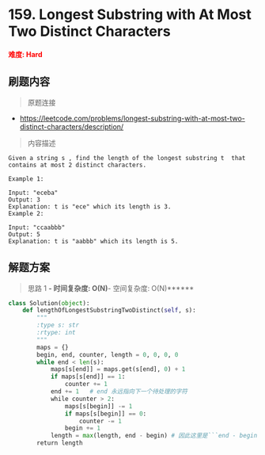# 159. Longest Substring with At Most Two Distinct Characters

**<font color=red>难度: Hard</font>**

## 刷题内容

> 原题连接

* https://leetcode.com/problems/longest-substring-with-at-most-two-distinct-characters/description/

> 内容描述

```
Given a string s , find the length of the longest substring t  that contains at most 2 distinct characters.

Example 1:

Input: "eceba"
Output: 3
Explanation: t is "ece" which its length is 3.
Example 2:

Input: "ccaabbb"
Output: 5
Explanation: t is "aabbb" which its length is 5.
```

## 解题方案

> 思路 1
******- 时间复杂度: O(N)******- 空间复杂度: O(N)******


```python
class Solution(object):
    def lengthOfLongestSubstringTwoDistinct(self, s):
        """
        :type s: str
        :rtype: int
        """
        maps = {}
        begin, end, counter, length = 0, 0, 0, 0
        while end < len(s):
            maps[s[end]] = maps.get(s[end], 0) + 1
            if maps[s[end]] == 1:
                counter += 1
            end += 1   # end 永远指向下一个待处理的字符
            while counter > 2:
                maps[s[begin]] -= 1
                if maps[s[begin]] == 0:
                    counter -= 1
                begin += 1
            length = max(length, end - begin) # 因此这里是```end - begin```而不是```end - begin + 1```
        return length
```


